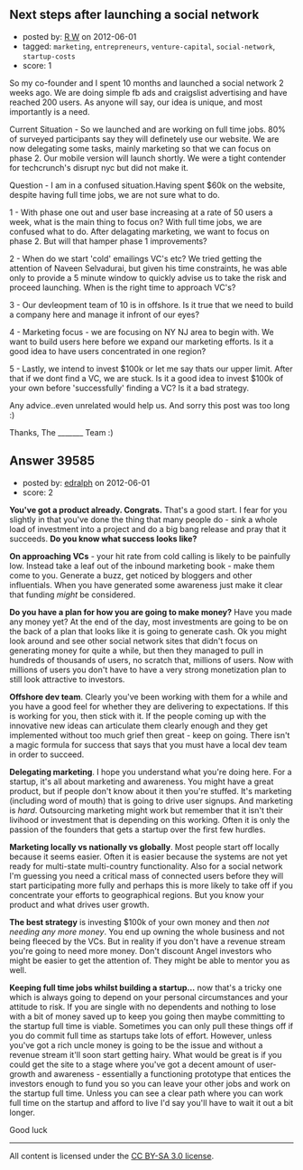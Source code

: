 ## Next steps after launching a social network

- posted by: [R W](https://stackexchange.com/users/-1/18213-r-w) on 2012-06-01
- tagged: `marketing`, `entrepreneurs`, `venture-capital`, `social-network`, `startup-costs`
- score: 1

So my co-founder and I spent 10 months and launched a social network 2 weeks ago. We are doing simple fb ads and craigslist advertising and have reached 200 users. As anyone will say, our idea is unique, and most importantly is a need. 

Current Situation - 
So we launched and are working on full time jobs. 80% of surveyed participants say they will definetely use our website. We are now delegating some tasks, mainly marketing so that we can focus on phase 2. Our mobile version will launch shortly. We were a tight contender for techcrunch's disrupt nyc but did not make it. 

Question - 
I am in a confused situation.Having spent $60k on the website, despite having full time jobs, we are not sure what to do. 

1 - With phase one out and user base increasing at a rate of 50 users a week, what is the main thing to focus on? With full time jobs, we are confused what to do. After delagating marketing, we want to focus on phase 2. But will that hamper phase 1 improvements? 

2 - When do we start 'cold' emailings VC's etc? We tried getting the attention of Naveen Selvadurai, but given his time constraints, he was able only to provide a 5 minute window to quickly advise us to take the risk and proceed launching. When is the right time to approach VC's? 

3 - Our devleopment team of 10 is in offshore. Is it true that we need to build a company here and manage it infront of our eyes? 

4 - Marketing focus - we are focusing on NY NJ area to begin with. We want to build users here before we expand our marketing efforts. Is it a good idea to have users concentrated in one region? 

5 - Lastly, we intend to invest $100k or let me say thats our upper limit. After that if we dont find a VC, we are stuck. Is it a good idea to invest $100k of your own before 'successfully' finding a VC? Is it a bad strategy. 

Any advice..even unrelated would help us. And sorry this post was too long :) 

Thanks,
The _______ Team :) 


## Answer 39585

- posted by: [edralph](https://stackexchange.com/users/-1/9362-edralph) on 2012-06-01
- score: 2

**You've got a product already.  Congrats.**  That's a good start.  I fear for you slightly in that you've done the thing that many people do - sink a whole load of investment into a project and do a big bang release and pray that it succeeds.  **Do you know what success looks like?**

**On approaching VCs** - your hit rate from cold calling is likely to be painfully low.  Instead take a leaf out of the inbound marketing book - make them come to you.  Generate a buzz, get noticed by bloggers and other influentials.  When you have generated some awareness just make it clear that funding *might* be considered.

**Do you have a plan for how you are going to make money?**  Have you made any money yet?  At the end of the day, most investments are going to be on the back of a plan that looks like it is going to generate cash.  Ok you might look around and see other social network sites that didn't focus on generating money for quite a while, but then they managed to pull in hundreds of thousands of users, no scratch that, millions of users.  Now with millions of users you don't have to have a very strong monetization plan to still look attractive to investors.

**Offshore dev team**.  Clearly you've been working with them for a while and you have a good feel for whether they are delivering to expectations.  If this is working for you, then stick with it.  If the people coming up with the innovative new ideas can articulate them clearly enough and they get implemented without too much grief then great - keep on going.  There isn't a magic formula for success that says that you must have a local dev team in order to succeed.

**Delegating marketing**.  I hope you understand what you're doing here.  For a startup, it's all about marketing and awareness.  You might have a great product, but if people don't know about it then you're stuffed.  It's marketing (including word of mouth) that is going to drive user signups.  And marketing is *hard*.  Outsourcing marketing might work but remember that it isn't their livihood or investment that is depending on this working.  Often it is only the passion of the founders that gets a startup over the first few hurdles.

**Marketing locally vs nationally vs globally**.  Most people start off locally because it seems easier.  Often it is easier because the systems are not yet ready for multi-state multi-country functionality.  Also for a social network I'm guessing you need a critical mass of connected users before they will start participating more fully and perhaps this is more likely to take off if you concentrate your efforts to geographical regions.  But you know your product and what drives user growth.  

**The best strategy** is investing $100k of your own money and then *not needing any more money*.  You end up owning the whole business and not being fleeced by the VCs.  But in reality if you don't have a revenue stream you're going to need more money.  Don't discount Angel investors who might be easier to get the attention of.  They might be able to mentor you as well.

**Keeping full time jobs whilst building a startup...** now that's a tricky one which is always going to depend on your personal circumstances and your attitude to risk.  If you are single with no dependents and nothing to lose with a bit of money saved up to keep you going then maybe committing to the startup full time is viable.  Sometimes you can only pull these things off if you do commit full time as startups take lots of effort.  However, unless you've got a rich uncle money is going to be the issue and without a revenue stream it'll soon start getting hairy.  What would be great is if you could get the site to a stage where you've got a decent amount of user-growth and awareness - essentially a functioning prototype that entices the investors enough to fund you so you can leave your other jobs and work on the startup full time.  Unless you can see a clear path where you can work full time on the startup and afford to live I'd say you'll have to wait it out a bit longer.

Good luck



---

All content is licensed under the [CC BY-SA 3.0 license](https://creativecommons.org/licenses/by-sa/3.0/).
